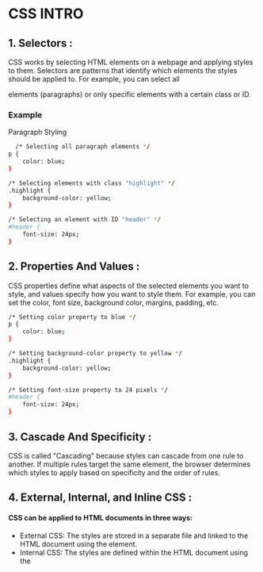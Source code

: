 
# CSS INTRO




## 1. Selectors :
  
CSS works by selecting HTML elements on a webpage and applying styles to them. Selectors are patterns that identify which elements the styles should be applied to. For example, you can select all <p> elements (paragraphs) or only specific elements with a certain class or ID.


### Example

Paragraph Styling

```bash
  /* Selecting all paragraph elements */
p {
    color: blue;
}

/* Selecting elements with class "highlight" */
.highlight {
    background-color: yellow;
}

/* Selecting an element with ID "header" */
#header {
    font-size: 24px;
}

```
 
 ## 2. Properties And Values :

CSS properties define what aspects of the selected elements you want to style, and values specify how you want to style them. For example, you can set the color, font size, background color, margins, padding, etc.

```bash 
/* Setting color property to blue */
p {
    color: blue;
}

/* Setting background-color property to yellow */
.highlight {
    background-color: yellow;
}

/* Setting font-size property to 24 pixels */
#header {
    font-size: 24px;
}
```

## 3. Cascade And Specificity : 

 CSS is called "Cascading" because styles can cascade from one rule to another. If multiple rules target the same element, the browser determines which styles to apply based on specificity and the order of rules.

 ## 4. External, Internal, and Inline CSS :

 #### CSS can be applied to HTML documents in three ways:
  
  
 


- External CSS: 
The styles are stored in a separate file and linked to the HTML document using the <link> element.
- Internal CSS: 
The styles are defined within the HTML document using the <style> element in the <head> section.
- Inline CSS: 
Styles are applied directly to individual HTML elements using the style attribute.

```bash <!-- External CSS -->
<link rel="stylesheet" type="text/css" href="styles.css">

<!-- Internal CSS -->
<style>
    p {
        color: blue;
    }
</style>

<!-- Inline CSS -->
<p style="color: blue;">This is a blue paragraph.</p>
```
## 5. Box Model:

In CSS, every HTML element is considered a box, and the box model describes how these boxes are laid out on the webpage. Each box consists of content, padding, border, and margin.


 





![Box Model](https://developer.mozilla.org/en-US/docs/Learn/CSS/Building_blocks/The_box_model/box-model.png)

- Content: The actual content of the element, such as text or images.
- Padding: Space between the content and the border.
- Border: A border surrounding the padding.
- Margin: Space outside the border, separating the element from other elements.
You can control the size and spacing of these elements using CSS properties like width , height , padding , margin, etc.
